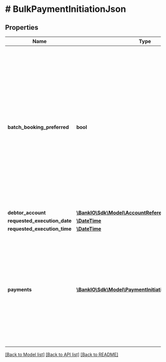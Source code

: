 # # BulkPaymentInitiationJson

## Properties

Name | Type | Description | Notes
------------ | ------------- | ------------- | -------------
**batch_booking_preferred** | **bool** | If this element equals &#39;true&#39;, the PSU prefers only one booking entry.  If this element equals &#39;false&#39;, the PSU prefers individual booking of all contained individual transactions.   The ASPSP will follow this preference according to contracts agreed on with the PSU. | [optional] 
**debtor_account** | [**\BankIO\Sdk\Model\AccountReference**](AccountReference.md) |  | 
**requested_execution_date** | [**\DateTime**](\DateTime.md) |  | [optional] 
**requested_execution_time** | [**\DateTime**](\DateTime.md) |  | [optional] 
**payments** | [**\BankIO\Sdk\Model\PaymentInitiationBulkElementJson[]**](PaymentInitiationBulkElementJson.md) | A list of generic JSON bodies payment initations for bulk payments via JSON.  Note: Some fields from single payments do not occcur in a bulk payment element | 

[[Back to Model list]](../../README.md#documentation-for-models) [[Back to API list]](../../README.md#documentation-for-api-endpoints) [[Back to README]](../../README.md)


